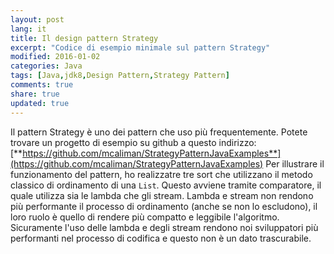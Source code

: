 ```yaml
---
layout: post
lang: it
title: Il design pattern Strategy
excerpt: "Codice di esempio minimale sul pattern Strategy"
modified: 2016-01-02
categories: Java
tags: [Java,jdk8,Design Pattern,Strategy Pattern]
comments: true
share: true
updated: true
---
```


Il pattern Strategy è uno dei pattern che uso più frequentemente. 
Potete trovare un progetto di esempio su github a questo indirizzo:
[**https://github.com/mcaliman/StrategyPatternJavaExamples**](https://github.com/mcaliman/StrategyPatternJavaExamples)
Per illustrare il funzionamento del pattern, ho realizzatre tre sort che utilizzano il metodo classico di ordinamento
di una `List`. Questo avviene tramite comparatore, il quale utilizza sia le lambda che gli stream.
Lambda e stream non rendono più performante il processo di ordinamento (anche se non lo escludono), il loro
ruolo è quello di rendere più compatto e leggibile l'algoritmo.
Sicuramente l'uso delle lambda e degli stream rendono noi sviluppatori più performanti nel processo di codifica
e questo non è un dato trascurabile.
